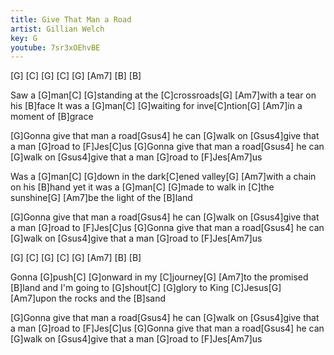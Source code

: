 ```yaml
---
title: Give That Man a Road
artist: Gillian Welch
key: G
youtube: 7sr3xOEhvBE
---
```


[G]     [C]
[G]     [C]
[G]     [Am7]
[B]     [B]

Saw a [G]man[C]
[G]standing at the [C]crossroads[G]
[Am7]with a tear on his [B]face
It was a [G]man[C]
[G]waiting for inve[C]ntion[G]
[Am7]in a moment of [B]grace

[G]Gonna give that man a road[Gsus4]
he can [G]walk on
[Gsus4]give that a man [G]road to [F]Jes[C]us
[G]Gonna give that man a road[Gsus4]
he can [G]walk on
[Gsus4]give that a man [G]road to [F]Jes[Am7]us

Was a [G]man[C]
[G]down in the dark[C]ened valley[G]
[Am7]with a chain on his [B]hand
yet it was a [G]man[C]
[G]made to walk in [C]the sunshine[G]
[Am7]be the light of the [B]land

[G]Gonna give that man a road[Gsus4]
he can [G]walk on
[Gsus4]give that a man [G]road to [F]Jes[C]us
[G]Gonna give that man a road[Gsus4]
he can [G]walk on
[Gsus4]give that a man [G]road to [F]Jes[Am7]us

[G]     [C]
[G]     [C]
[G]     [Am7]
[B]     [B]

Gonna [G]push[C]
[G]onward in my [C]journey[G]
[Am7]to the promised [B]land
and I'm going to [G]shout[C]
[G]glory to King [C]Jesus[G]
[Am7]upon the rocks and the [B]sand

[G]Gonna give that man a road[Gsus4]
he can [G]walk on
[Gsus4]give that a man [G]road to [F]Jes[C]us
[G]Gonna give that man a road[Gsus4]
he can [G]walk on
[Gsus4]give that a man [G]road to [F]Jes[Am7]us
